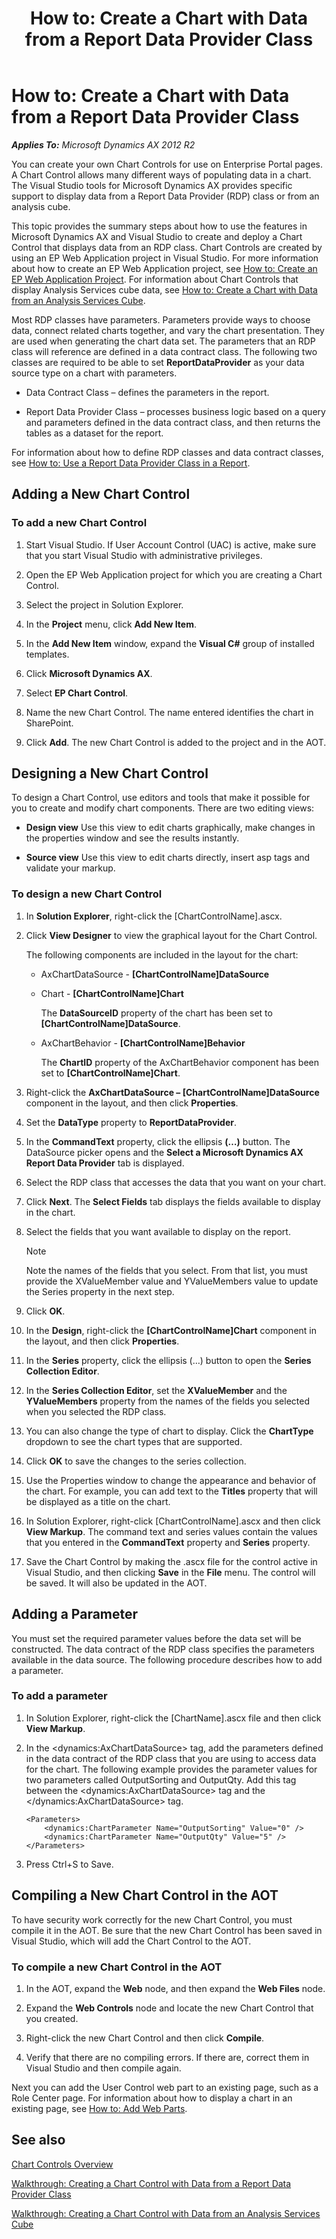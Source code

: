 ﻿---
title: 'How to: Create a Chart with Data from a Report Data Provider Class'
TOCTitle: 'How to: Create a Chart with Data from a Report Data Provider Class'
ms:assetid: ab336a00-792e-4b9e-ab5e-9fac1a8b8ca4
ms:mtpsurl: https://msdn.microsoft.com/en-us/library/Hh975424(v=AX.60)
ms:contentKeyID: 46357771
ms.date: 11/07/2012
mtps_version: v=AX.60
f1_keywords:
- Report Data Provider
- RDP EP Chart Control
- ReportDataProvider
- RDP Data Type
- RDP Data for a Chart Control
- EP Chart Control
- Chart Control
---

# How to: Create a Chart with Data from a Report Data Provider Class 


_**Applies To:** Microsoft Dynamics AX 2012 R2_

You can create your own Chart Controls for use on Enterprise Portal pages. A Chart Control allows many different ways of populating data in a chart. The Visual Studio tools for Microsoft Dynamics AX provides specific support to display data from a Report Data Provider (RDP) class or from an analysis cube.

This topic provides the summary steps about how to use the features in Microsoft Dynamics AX and Visual Studio to create and deploy a Chart Control that displays data from an RDP class. Chart Controls are created by using an EP Web Application project in Visual Studio. For more information about how to create an EP Web Application project, see [How to: Create an EP Web Application Project](how-to-create-an-ep-web-application-project.md). For information about Chart Controls that display Analysis Services cube data, see [How to: Create a Chart with Data from an Analysis Services Cube](how-to-create-a-chart-with-data-from-an-analysis-services-cube.md).

Most RDP classes have parameters. Parameters provide ways to choose data, connect related charts together, and vary the chart presentation. They are used when generating the chart data set. The parameters that an RDP class will reference are defined in a data contract class. The following two classes are required to be able to set **ReportDataProvider** as your data source type on a chart with parameters.

  - Data Contract Class – defines the parameters in the report.

  - Report Data Provider Class – processes business logic based on a query and parameters defined in the data contract class, and then returns the tables as a dataset for the report.

For information about how to define RDP classes and data contract classes, see [How to: Use a Report Data Provider Class in a Report](https://msdn.microsoft.com/en-us/library/gg731917\(v=ax.60\)).

## Adding a New Chart Control

### To add a new Chart Control

1.  Start Visual Studio. If User Account Control (UAC) is active, make sure that you start Visual Studio with administrative privileges.

2.  Open the EP Web Application project for which you are creating a Chart Control.

3.  Select the project in Solution Explorer.

4.  In the **Project** menu, click **Add New Item**.

5.  In the **Add New Item** window, expand the **Visual C\#** group of installed templates.

6.  Click **Microsoft Dynamics AX**.

7.  Select **EP Chart Control**.

8.  Name the new Chart Control. The name entered identifies the chart in SharePoint.

9.  Click **Add**. The new Chart Control is added to the project and in the AOT.

## Designing a New Chart Control

To design a Chart Control, use editors and tools that make it possible for you to create and modify chart components. There are two editing views:

  - **Design view** Use this view to edit charts graphically, make changes in the properties window and see the results instantly.

  - **Source view** Use this view to edit charts directly, insert asp tags and validate your markup.

### To design a new Chart Control

1.  In **Solution Explorer**, right-click the \[ChartControlName\].ascx.

2.  Click **View Designer** to view the graphical layout for the Chart Control.
    
    The following components are included in the layout for the chart:
    
      - AxChartDataSource - **\[ChartControlName\]DataSource**
    
      - Chart - **\[ChartControlName\]Chart**
        
        The **DataSourceID** property of the chart has been set to **\[ChartControlName\]DataSource**.
    
      - AxChartBehavior - **\[ChartControlName\]Behavior**
        
        The **ChartID** property of the AxChartBehavior component has been set to **\[ChartControlName\]Chart**.

3.  Right-click the **AxChartDataSource – \[ChartControlName\]DataSource** component in the layout, and then click **Properties**.

4.  Set the **DataType** property to **ReportDataProvider**.

5.  In the **CommandText** property, click the ellipsis **(…)** button. The DataSource picker opens and the **Select a Microsoft Dynamics AX Report Data Provider** tab is displayed.

6.  Select the RDP class that accesses the data that you want on your chart.

7.  Click **Next**. The **Select Fields** tab displays the fields available to display in the chart.

8.  Select the fields that you want available to display on the report.
    

    > [!NOTE]
    > <P>Note the names of the fields that you select. From that list, you must provide the XValueMember value and YValueMembers value to update the Series property in the next step.</P>



9.  Click **OK**.

10. In the **Design**, right-click the **\[ChartControlName\]Chart** component in the layout, and then click **Properties**.

11. In the **Series** property, click the ellipsis (…) button to open the **Series Collection Editor**.

12. In the **Series Collection Editor**, set the **XValueMember** and the **YValueMembers** property from the names of the fields you selected when you selected the RDP class.

13. You can also change the type of chart to display. Click the **ChartType** dropdown to see the chart types that are supported.

14. Click **OK** to save the changes to the series collection.

15. Use the Properties window to change the appearance and behavior of the chart. For example, you can add text to the **Titles** property that will be displayed as a title on the chart.

16. In Solution Explorer, right-click \[ChartControlName\].ascx and then click **View Markup**. The command text and series values contain the values that you entered in the **CommandText** property and **Series** property.

17. Save the Chart Control by making the .ascx file for the control active in Visual Studio, and then clicking **Save** in the **File** menu. The control will be saved. It will also be updated in the AOT.

## Adding a Parameter

You must set the required parameter values before the data set will be constructed. The data contract of the RDP class specifies the parameters available in the data source. The following procedure describes how to add a parameter.

### To add a parameter

1.  In Solution Explorer, right-click the \[ChartName\].ascx file and then click **View Markup**.

2.  In the \<dynamics:AxChartDataSource\> tag, add the parameters defined in the data contract of the RDP class that you are using to access data for the chart. The following example provides the parameter values for two parameters called OutputSorting and OutputQty. Add this tag between the \<dynamics:AxChartDataSource\> tag and the \</dynamics:AxChartDataSource\> tag.
    
        <Parameters>
            <dynamics:ChartParameter Name="OutputSorting" Value="0" />
            <dynamics:ChartParameter Name="OutputQty" Value="5" />
        </Parameters>

3.  Press Ctrl+S to Save.

## Compiling a New Chart Control in the AOT

To have security work correctly for the new Chart Control, you must compile it in the AOT. Be sure that the new Chart Control has been saved in Visual Studio, which will add the Chart Control to the AOT.

### To compile a new Chart Control in the AOT

1.  In the AOT, expand the **Web** node, and then expand the **Web Files** node.

2.  Expand the **Web Controls** node and locate the new Chart Control that you created.

3.  Right-click the new Chart Control and then click **Compile**.

4.  Verify that there are no compiling errors. If there are, correct them in Visual Studio and then compile again.

Next you can add the User Control web part to an existing page, such as a Role Center page. For information about how to display a chart in an existing page, see [How to: Add Web Parts](how-to-add-web-parts.md).

## See also

[Chart Controls Overview](chart-controls-overview.md)

[Walkthrough: Creating a Chart Control with Data from a Report Data Provider Class](walkthrough-creating-a-chart-control-with-data-from-a-report-data-provider-class.md)

[Walkthrough: Creating a Chart Control with Data from an Analysis Services Cube](walkthrough-creating-a-chart-control-with-data-from-an-analysis-services-cube.md)

